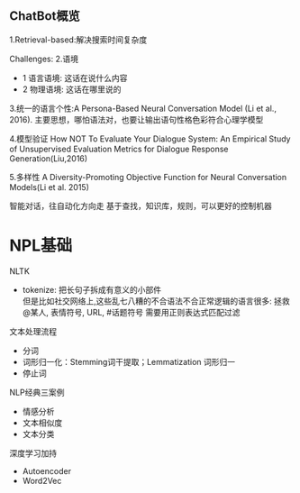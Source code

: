 ChatBot概览
-----------
1.Retrieval-based:解决搜索时间复杂度

Challenges:
2.语境
- 1 语言语境: 这话在说什么内容
- 2 物理语境: 这话在哪里说的

3.统一的语言个性:A Persona-Based Neural Conversation Model (Li et al., 2016).
主要思想，哪怕语法对，也要让输出语句性格色彩符合心理学模型

4.模型验证
How NOT To Evaluate Your Dialogue System: An Empirical Study of Unsupervised Evaluation Metrics for Dialogue Response Generation(Liu,2016)

5.多样性
A Diversity-Promoting Objective Function for Neural Conversation Models(Li et al. 2015)

智能对话，往自动化方向走
基于查找，知识库，规则，可以更好的控制机器

NPL基础
=======
NLTK<br>
- tokenize: 把长句子拆成有意义的小部件  
但是比如社交网络上,这些乱七八糟的不合语法不合正常逻辑的语言很多: 拯救 @某人, 表情符号, URL, #话题符号
需要用正则表达式匹配过滤  

文本处理流程<br>
- 分词
- 词形归一化：Stemming词干提取；Lemmatization 词形归一
- 停止词  

NLP经典三案例<br>
- 情感分析
- 文本相似度
- 文本分类  

深度学习加持<br>
- Autoencoder
- Word2Vec  

